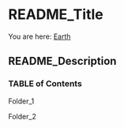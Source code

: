 # README_Title

You are here: [Earth](https://en.wikipedia.org/wiki/Earth#/media/File:The_Blue_Marble_(remastered).jpg)

## README_Description

### TABLE of Contents

Folder_1

Folder_2
